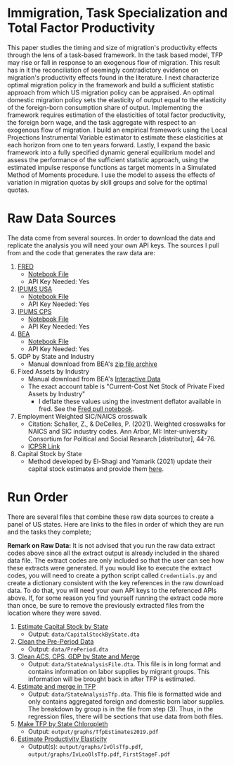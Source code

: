 # Immigration, Task Specialization and Total Factor Productivity
This paper studies the timing and size of migration's productivity effects through the lens of a task-based framework. In the task based model, TFP may rise or fall in response to an exogenous flow of migration. This result has in it the reconciliation of seemingly contradictory evidence on migration's productivity effects found in the literature. I next characterize optimal migration policy in the framework and build a sufficient statistic approach from which US migration policy can be appraised. An optimal domestic migration policy sets the elasticity of output equal to the elasticity of the foreign-born consumption share of output. Implementing the framework requires estimation of the elasticities of total factor productivity, the foreign born wage, and the task aggregate with respect to an exogenous flow of migration. I build an empirical framework using the Local Projections Instrumental Variable estimator to estimate these elasticities at each horizon from one to ten years forward. Lastly, I expand the basic framework into a fully specified dynamic general equilibrium model and assess the performance of the sufficient statistic approach, using the estimated impulse response functions as target moments in a Simulated Method of Moments procedure. I use the model to assess the effects of variation in migration quotas by skill groups and solve for the optimal quotas.

# Raw Data Sources
The data come from several sources. In order to download the data and replicate the analysis you will need your own API keys. The sources I pull from and the code that generates the raw data are:
1. [FRED](https://fred.stlouisfed.org/)
    * [Notebook File](code/FredPull.ipynb)
    * API Key Needed: Yes
2. [IPUMS USA](https://usa.ipums.org/usa/)
    * [Notebook File](code/AcsPull.ipynb)
    * API Key Needed: Yes
3. [IPUMS CPS](https://cps.ipums.org/cps/)
    * [Notebook File](code/CpsPull.ipynb)
    * API Key Needed: Yes
3. [BEA](https://www.bea.gov/)
    * [Notebook File](code/BeaPull.ipynb)
    * API Key Needed: Yes
4. GDP by State and Industry
    * Manual download from BEA's [zip file archive](https://apps.bea.gov/regional/downloadzip.htm)
5. Fixed Assets by Industry
    * Manual download from BEA's [Interactive Data](https://apps.bea.gov/iTable/?ReqID=10&step=2#eyJhcHBpZCI6MTAsInN0ZXBzIjpbMiwzXSwiZGF0YSI6W1siVGFibGVfTGlzdCIsIjEyNiJdXX0=)
    * The exact account table is "Current-Cost Net Stock of Private Fixed Assets by Industry"
        - I deflate these values using the investment deflator available in fred. See the [Fred pull notebook](code/FredPull.ipynb).
6. Employment Weighted SIC/NAICS crosswalk
    * Citation: Schaller, Z., & DeCelles, P. (2021). Weighted crosswalks for NAICS and SIC industry codes. Ann Arbor, MI: Inter-university Consortium for Political and Social Research [distributor], 44-76.
    * [ICPSR Link](https://www.openicpsr.org/openicpsr/project/145101/version/V2/view;jsessionid=BA9C29B51BC66A646EDB39977723F1DB?path=/openicpsr/145101/fcr:versions/V2/Published-Crosswalk-Files&type=folder)
7. Capital Stock by State
    * Method developed by El-Shagi and Yamarik (2021) update their capital stock estimates and provide them [here](https://cfds.henuecon.education/index.php/data/44-yes-capital-data).
<!-- 
I also download population estimates. These were originally for weighting, but I ended up weighting by employment, which can be calculated from the previous data.
5. Intercensal population estimates by state. Manual download from:
    1. [1990 - 1999](https://www.census.gov/data/datasets/time-series/demo/popest/intercensal-1990-2000-state-and-county-characteristics.html)
    2. [2000-2010](https://www.census.gov/data/datasets/time-series/demo/popest/intercensal-2000-2010-state.html)
    - Note: I download the "Intercensal Estiamtes of the Resident Population by Hispanic Origin"
    table since all the other tables split the population counts in more ways than this.
    3. [2010-2020](https://www.census.gov/data/datasets/time-series/demo/popest/intercensal-2010-2020-state.html)
    4. [2020-2024](https://www.census.gov/data/datasets/time-series/demo/popest/2020s-state-total.html)
    - Note: I download the table "Annual Estimates of the Resident Population for the United States, Regions
    States, District of Columbia and Puerto Rico"
-->

# Run Order
There are several files that combine these raw data sources to create a panel of US states. Here are links to the files in order of which they are run and the tasks they complete;

**Remark on Raw Data:** It is not advised that you run the raw data extract codes above since all the extract output is already included in the shared data file. The extract codes are only included so that the user can see how these extracts were generated. If you would like to execute the extract codes, you will need to create a python script called ```Credentials.py``` and create a dictionary consistent with the key references in the raw download data. To do that, you will need your own API keys to the referenced APIs above. If, for some reason you find yourself running the extract code more than once, be sure to remove the previously extracted files from the location where they were saved.

1. [Estimate Capital Stock by State](code/CapStockByStateEstimates.do)
    * Output: ```data/CapitalStockByState.dta```
2. [Clean the Pre-Period Data](code/CleanPrePeriod.do)
    * Output: ```data/PrePeriod.dta```
3. [Clean ACS, CPS, GDP by State and Merge](code/MakeStateAnalysis.ipynb)
    * Output: ```data/StateAnalysisFile.dta```. This file is in long format and contains information on labor supplies by migrant groups.
    This information will be brought back in after TFP is estimated.
4. [Estimate and merge in TFP](code/EstimateTfp.py)
    * Output: ```data/StateAnalysisTfp.dta```. This file is formatted wide and only contains aggregated foreign and domestic born labor supplies. The breakdown
    by group is in the file from step (3). Thus, in the regression files, there will be sections that use data from both files.
5. [Make TFP by State Chloropleth](code/StateTfpGraphs.do)
    * Output: ```output/graphs/TfpEstimates2019.pdf```
5. [Estimate Productivity Elasticity](code/TfpRegressions.do)
    * Output(s): ```output/graphs/IvOlsTfp.pdf```, ```output/graphs/IvLooOlsTfp.pdf```, ```FirstStageF.pdf```
